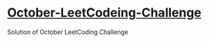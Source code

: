 # [October-LeetCodeing-Challenge](https://leetcode.com/explore/challenge/card/october-leetcoding-challenge/)

Solution of October LeetCoding Challenge
